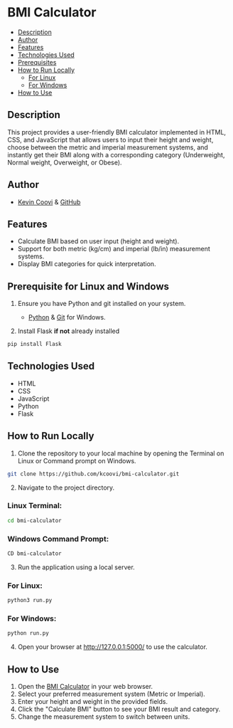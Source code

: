 # BMI Calculator

- [Description](#description)
- [Author](#author)
- [Features](#features)
- [Technologies Used](#technologies-used)
- [Prerequisites](#prerequisites-for-linux-and-windows)
- [How to Run Locally](#how-to-run-locally)
  - [For Linux](#for-linux)
  - [For Windows](#for-windows)
- [How to Use](#how-to-use)

## Description

This project provides a user-friendly BMI calculator implemented in HTML, CSS, and JavaScript that allows users to input their height and weight, choose between the metric and imperial measurement systems, and instantly get their BMI along with a corresponding category (Underweight, Normal weight, Overweight, or Obese).

## Author

- [Kevin Coovi](https://www.linkedin.com/in/kevin-coovi/) & [GitHub](https://github.com/kcoovi)

## Features

- Calculate BMI based on user input (height and weight).
- Support for both metric (kg/cm) and imperial (lb/in) measurement systems.
- Display BMI categories for quick interpretation.

## Prerequisite for Linux and Windows

1. Ensure you have Python and git installed on your system.

   - [Python](https://www.python.org/downloads/) & [Git](https://git-scm.com/download/win) for Windows.

2. Install Flask **if not** already installed

```bash
pip install Flask

```

## Technologies Used

- HTML
- CSS
- JavaScript
- Python
- Flask

## How to Run Locally

1. Clone the repository to your local machine by opening the Terminal on Linux or Command prompt on Windows.

```bash
git clone https://github.com/kcoovi/bmi-calculator.git

```

2. Navigate to the project directory.

### Linux Terminal:

```bash
cd bmi-calculator

```

### Windows Command Prompt:

```bash
CD bmi-calculator

```

3. Run the application using a local server.

### For Linux:

```bash
python3 run.py

```

### For Windows:

```bash
python run.py

```

4. Open your browser at http://127.0.0.1:5000/ to use the calculator.

## How to Use

1. Open the [BMI Calculator](http://127.0.0.1:5000/) in your web browser.
2. Select your preferred measurement system (Metric or Imperial).
3. Enter your height and weight in the provided fields.
4. Click the "Calculate BMI" button to see your BMI result and category.
5. Change the measurement system to switch between units.
